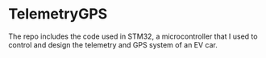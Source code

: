# TelemetryGPS

The repo includes the code used in STM32, a microcontroller that I used to control and design the telemetry and GPS system of an EV car.
